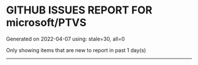 
# GITHUB ISSUES REPORT FOR microsoft/PTVS


Generated on 2022-04-07 using: stale=30, all=0


Only showing items that are new to report in past 1 day(s)


---
